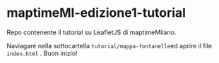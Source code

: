 # maptimeMI-edizione1-tutorial

Repo contenente il tutorial su LeafletJS di maptimeMilano.

Naviagare nella sottocartella ```tutorial/mappa-fontanelle```ed aprire il file ```index.html``` .
Buon inizio!
